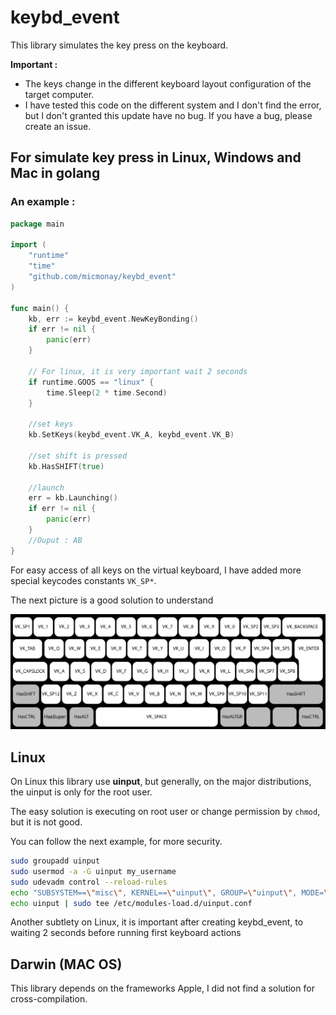 # keybd_event
This library simulates the key press on the keyboard.

**Important :** 
- The keys change in the different keyboard layout configuration of the target computer.
- I have tested this code on the different system and I don't find the error, but I don't granted this update have no bug. If you have a bug, please create an issue.

## For simulate key press in Linux, Windows and Mac in golang


### An example :
```go
package main

import (
	"runtime"
	"time"
	"github.com/micmonay/keybd_event"
)

func main() {
	kb, err := keybd_event.NewKeyBonding()
	if err != nil {
		panic(err)
	}

	// For linux, it is very important wait 2 seconds
	if runtime.GOOS == "linux" {
		time.Sleep(2 * time.Second)
	}
	
	//set keys
	kb.SetKeys(keybd_event.VK_A, keybd_event.VK_B) 

	//set shift is pressed
	kb.HasSHIFT(true) 

	//launch
	err = kb.Launching() 
	if err != nil {
		panic(err)
	}
	//Ouput : AB
}
```

For easy access of all keys on the virtual keyboard, I have added more special keycodes constants `VK_SP*`. 

The next picture is a good solution to understand

![keyboard.png](./keyboard.png)

## Linux

On Linux this library use **uinput**, but generally, on the major distributions, the uinput is only for the root user. 

The easy solution is executing on root user or change permission by `chmod`, but it is not good.

You can follow the next example, for more security.

```bash
sudo groupadd uinput
sudo usermod -a -G uinput my_username
sudo udevadm control --reload-rules
echo "SUBSYSTEM==\"misc\", KERNEL==\"uinput\", GROUP=\"uinput\", MODE=\"0660\"" | sudo tee /etc/udev/rules.d/uinput.rules
echo uinput | sudo tee /etc/modules-load.d/uinput.conf
```

Another subtlety on Linux, it is important after creating keybd_event, to waiting 2 seconds before running first keyboard actions

## Darwin (MAC OS)
This library depends on the frameworks Apple, I did not find a solution for cross-compilation.
